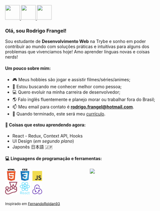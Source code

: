 <a href="https://github.com/RodrigoFrangel" target="_blank">
  <img src="https://cdn.iconscout.com/icon/free/png-256/github-108-438008.png" width="48px" height="48px">
</a> 
<a href="https://www.linkedin.com/in/rodrigofrangel/" target="_blank">
  <img src="https://i.ibb.co/Kx2GSrT/linkedin.png" width="48px" height="48px">
</a>
<a href="https://www.instagram.com/_o.h.a.y.o.u_/" target="_blank">
  <img src="https://cdn.icon-icons.com/icons2/1211/PNG/512/1491579602-yumminkysocialmedia36_83067.png" width="48px" height="48px">
</a> 

### Olá, sou Rodrigo Frangel!

Sou estudante de **Desenvolvimento Web** na Trybe e sonho em poder contribuir ao mundo com soluções práticas e intuitivas para alguns dos problemas que vivenciamos hoje! Amo aprender línguas novas e coisas nerds!  


#### Um pouco sobre mim:
- 🎮 Meus hobbies são jogar e assistir filmes/séries/animes;
- 🧠 Estou buscando me conhecer melhor como pessoa;
- 💻 Quero evoluir na minha carreira de desenvolvedor;
- 🌎 Falo inglês fluentemente e planejo morar ou trabalhar fora do Brasil;
- 📫 Meu email para contato é **rodrigo.frangel@hotmail.com**.
- 📄 Quando terminado, este será meu <a href="" target="_blank">currículo</a>.


#### 🌱 Coisas que estou aprendendo agora: 
- React - Redux, Context API, Hooks  
- UI Design (*em segundo plano*)
- Japonês 日本語 🇯🇵 


#### :computer: Linguagens de programação e ferramentas: 
<p>
  <img width="45%" align="right" src="https://github-readme-stats.vercel.app/api?username=RodrigoFrangel&show_icons=true&title_color=fff&text_color=fff&icon_color=79ff97&bg_color=30,e96443,904e95" />
  
<code><img width="8%" src="https://raw.githubusercontent.com/devicons/devicon/master/icons/html5/html5-original-wordmark.svg"></code>
<code><img width="8%" src="https://raw.githubusercontent.com/devicons/devicon/master/icons/css3/css3-original-wordmark.svg"></code>
<code><img width="6.5%" src="https://raw.githubusercontent.com/devicons/devicon/master/icons/javascript/javascript-original.svg"></code>
<br />
<code><img width="8%" src="https://raw.githubusercontent.com/devicons/devicon/1119b9f84c0290e0f0b38982099a2bd027a48bf1/icons/jest/jest-plain.svg"></code>
<code><img width="8%" src="https://raw.githubusercontent.com/devicons/devicon/master/icons/react/react-original-wordmark.svg"></code>
<code><img width="6.5%" src="https://raw.githubusercontent.com/devicons/devicon/master/icons/redux/redux-original.svg"></code>
</p>

<sub>Inspirado em [FernandoRoldan93](https://github.com/FernandoRoldan93)</sub>
